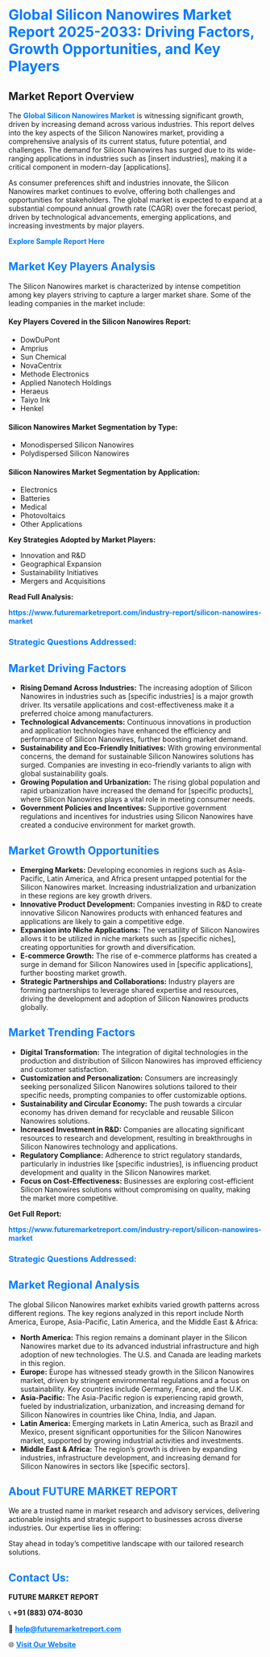 <h1 style="color: #007BFF;">Global Silicon Nanowires Market Report 2025-2033: Driving Factors, Growth Opportunities, and Key Players</h1>

<section id="overview">
<h2>Market Report Overview</h2>
<p>The <a href="https://www.futuremarketreport.com/industry-report/silicon-nanowires-market" style="color: #007BFF; text-decoration: none;"><strong>Global Silicon Nanowires Market</strong></a> is witnessing significant growth, driven by increasing demand across various industries. This report delves into the key aspects of the Silicon Nanowires market, providing a comprehensive analysis of its current status, future potential, and challenges. The demand for Silicon Nanowires has surged due to its wide-ranging applications in industries such as [insert industries], making it a critical component in modern-day [applications].</p>
<p>As consumer preferences shift and industries innovate, the Silicon Nanowires market continues to evolve, offering both challenges and opportunities for stakeholders. The global market is expected to expand at a substantial compound annual growth rate (CAGR) over the forecast period, driven by technological advancements, emerging applications, and increasing investments by major players.</p>
</section>

<section id="overview">
<p><a href="https://www.futuremarketreport.com/request-sample/reportId=42011" style="color: #007BFF; text-decoration: none;"><strong>Explore Sample Report Here</strong></a></p>
</section>

<section id="key-players">
<h2 style="color: #007BFF;">Market Key Players Analysis</h2>
<p>The Silicon Nanowires market is characterized by intense competition among key players striving to capture a larger market share. Some of the leading companies in the market include:</p>
<h4>Key Players Covered in the Silicon Nanowires Report:</h4>
<ul><li>DowDuPont</li><li>Amprius</li><li>Sun Chemical</li><li>NovaCentrix</li><li>Methode Electronics</li><li>Applied Nanotech Holdings</li><li>Heraeus</li><li>Taiyo Ink</li><li>Henkel</li></ul>
<h4>Silicon Nanowires Market Segmentation by Type:</h4>
<ul><li>Monodispersed Silicon Nanowires</li><li>Polydispersed Silicon Nanowires</li></ul>

<h4>Silicon Nanowires Market Segmentation by Application:</h4>
<ul><li>Electronics</li><li>Batteries</li><li>Medical</li><li>Photovoltaics</li><li>Other Applications</li></ul>
<p><strong>Key Strategies Adopted by Market Players:</strong></p>
<ul>
<li>Innovation and R&D</li>
<li>Geographical Expansion</li>
<li>Sustainability Initiatives</li>
<li>Mergers and Acquisitions</li>
</ul>
</section>

<section>
<p><strong>Read Full Analysis: </strong></p><a href="https://www.futuremarketreport.com/industry-report/silicon-nanowires-market" style="color: #007BFF; text-decoration: none;"><strong>https://www.futuremarketreport.com/industry-report/silicon-nanowires-market</strong></a>
<h3 style="color: #007BFF;">Strategic Questions Addressed:</h3>
</section>

<section id="driving-factors">
<h2 style="color: #007BFF;">Market Driving Factors</h2>
<ul>
<li><strong>Rising Demand Across Industries:</strong> The increasing adoption of Silicon Nanowires in industries such as [specific industries] is a major growth driver. Its versatile applications and cost-effectiveness make it a preferred choice among manufacturers.</li>
<li><strong>Technological Advancements:</strong> Continuous innovations in production and application technologies have enhanced the efficiency and performance of Silicon Nanowires, further boosting market demand.</li>
<li><strong>Sustainability and Eco-Friendly Initiatives:</strong> With growing environmental concerns, the demand for sustainable Silicon Nanowires solutions has surged. Companies are investing in eco-friendly variants to align with global sustainability goals.</li>
<li><strong>Growing Population and Urbanization:</strong> The rising global population and rapid urbanization have increased the demand for [specific products], where Silicon Nanowires plays a vital role in meeting consumer needs.</li>
<li><strong>Government Policies and Incentives:</strong> Supportive government regulations and incentives for industries using Silicon Nanowires have created a conducive environment for market growth.</li>
</ul>
</section>

<section id="growth-opportunities">
<h2 style="color: #007BFF;">Market Growth Opportunities</h2>
<ul>
<li><strong>Emerging Markets:</strong> Developing economies in regions such as Asia-Pacific, Latin America, and Africa present untapped potential for the Silicon Nanowires market. Increasing industrialization and urbanization in these regions are key growth drivers.</li>
<li><strong>Innovative Product Development:</strong> Companies investing in R&D to create innovative Silicon Nanowires products with enhanced features and applications are likely to gain a competitive edge.</li>
<li><strong>Expansion into Niche Applications:</strong> The versatility of Silicon Nanowires allows it to be utilized in niche markets such as [specific niches], creating opportunities for growth and diversification.</li>
<li><strong>E-commerce Growth:</strong> The rise of e-commerce platforms has created a surge in demand for Silicon Nanowires used in [specific applications], further boosting market growth.</li>
<li><strong>Strategic Partnerships and Collaborations:</strong> Industry players are forming partnerships to leverage shared expertise and resources, driving the development and adoption of Silicon Nanowires products globally.</li>
</ul>
</section>

<section id="trending-factors">
<h2 style="color: #007BFF;">Market Trending Factors</h2>
<ul>
<li><strong>Digital Transformation:</strong> The integration of digital technologies in the production and distribution of Silicon Nanowires has improved efficiency and customer satisfaction.</li>
<li><strong>Customization and Personalization:</strong> Consumers are increasingly seeking personalized Silicon Nanowires solutions tailored to their specific needs, prompting companies to offer customizable options.</li>
<li><strong>Sustainability and Circular Economy:</strong> The push towards a circular economy has driven demand for recyclable and reusable Silicon Nanowires solutions.</li>
<li><strong>Increased Investment in R&D:</strong> Companies are allocating significant resources to research and development, resulting in breakthroughs in Silicon Nanowires technology and applications.</li>
<li><strong>Regulatory Compliance:</strong> Adherence to strict regulatory standards, particularly in industries like [specific industries], is influencing product development and quality in the Silicon Nanowires market.</li>
<li><strong>Focus on Cost-Effectiveness:</strong> Businesses are exploring cost-efficient Silicon Nanowires solutions without compromising on quality, making the market more competitive.</li>
</ul>
</section>

<section>
<p><strong>Get Full Report: </strong></p><a href="https://www.futuremarketreport.com/industry-report/silicon-nanowires-market" style="color: #007BFF; text-decoration: none;"><strong>https://www.futuremarketreport.com/industry-report/silicon-nanowires-market</strong></a>
<h3 style="color: #007BFF;">Strategic Questions Addressed:</h3>
</section>


<section id="regional-analysis">
<h2 style="color: #007BFF;">Market Regional Analysis</h2>
<p>The global Silicon Nanowires market exhibits varied growth patterns across different regions. The key regions analyzed in this report include North America, Europe, Asia-Pacific, Latin America, and the Middle East & Africa:</p>
<ul>
<li><strong>North America:</strong> This region remains a dominant player in the Silicon Nanowires market due to its advanced industrial infrastructure and high adoption of new technologies. The U.S. and Canada are leading markets in this region.</li>
<li><strong>Europe:</strong> Europe has witnessed steady growth in the Silicon Nanowires market, driven by stringent environmental regulations and a focus on sustainability. Key countries include Germany, France, and the U.K.</li>
<li><strong>Asia-Pacific:</strong> The Asia-Pacific region is experiencing rapid growth, fueled by industrialization, urbanization, and increasing demand for Silicon Nanowires in countries like China, India, and Japan.</li>
<li><strong>Latin America:</strong> Emerging markets in Latin America, such as Brazil and Mexico, present significant opportunities for the Silicon Nanowires market, supported by growing industrial activities and investments.</li>
<li><strong>Middle East & Africa:</strong> The region’s growth is driven by expanding industries, infrastructure development, and increasing demand for Silicon Nanowires in sectors like [specific sectors].</li>
</ul>
</section>

<footer>
<h2 style="color: #007BFF;">About FUTURE MARKET REPORT</h2>
<p>We are a trusted name in market research and advisory services, delivering actionable insights and strategic support to businesses across diverse industries. Our expertise lies in offering:</p>

<p>Stay ahead in today’s competitive landscape with our tailored research solutions.</p>

<h2 style="color: #007BFF;">Contact Us:</h2>
<p><strong>FUTURE MARKET REPORT</strong></p>
<p>📞 <strong>+91 (883) 074-8030</strong></p>
<p>📧 <strong><a href="mailto:help@futuremarketreport.com" style="color: #007BFF;">help@futuremarketreport.com</a></strong></p>
<p>🌐 <strong><a href="https://www.futuremarketreport.com/" style="color: #007BFF;">Visit Our Website</a></strong></p>
</footer>